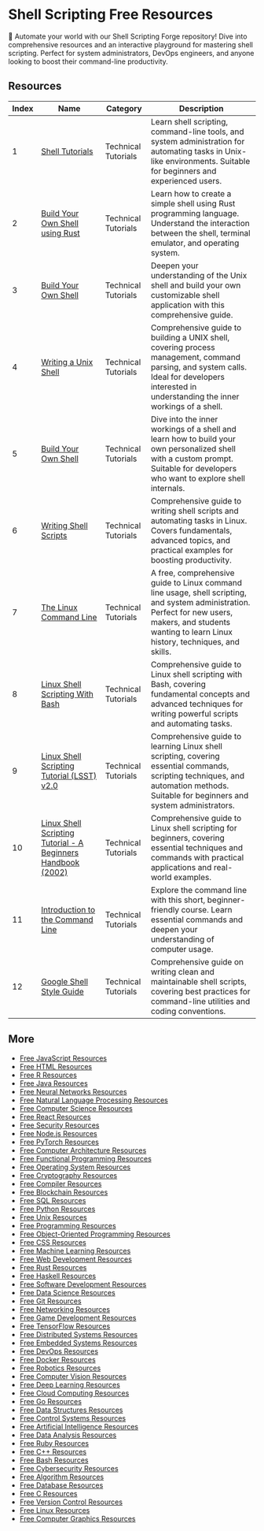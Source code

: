 # Shell Scripting Free Resources

🐚 Automate your world with our Shell Scripting Forge repository! Dive into comprehensive resources and an interactive playground for mastering shell scripting. Perfect for system administrators, DevOps engineers, and anyone looking to boost their command-line productivity.

## Resources

|   Index | Name                                                                                                                                                | Category            | Description                                                                                                                                                                                              |
|---------|-----------------------------------------------------------------------------------------------------------------------------------------------------|---------------------|----------------------------------------------------------------------------------------------------------------------------------------------------------------------------------------------------------|
|       1 | [Shell Tutorials](https://getvm.io/tutorials/shell-tutorials)                                                                                       | Technical Tutorials | Learn shell scripting, command-line tools, and system administration for automating tasks in Unix-like environments. Suitable for beginners and experienced users.                                       |
|       2 | [Build Your Own Shell using Rust](https://getvm.io/tutorials/build-your-own-shell-using-rust)                                                       | Technical Tutorials | Learn how to create a simple shell using Rust programming language. Understand the interaction between the shell, terminal emulator, and operating system.                                               |
|       3 | [Build Your Own Shell](https://getvm.io/tutorials/build-your-own-shell)                                                                             | Technical Tutorials | Deepen your understanding of the Unix shell and build your own customizable shell application with this comprehensive guide.                                                                             |
|       4 | [Writing a Unix Shell](https://getvm.io/tutorials/writing-a-unix-shell)                                                                             | Technical Tutorials | Comprehensive guide to building a UNIX shell, covering process management, command parsing, and system calls. Ideal for developers interested in understanding the inner workings of a shell.            |
|       5 | [Build Your Own Shell](https://getvm.io/tutorials/lets-build-a-shell)                                                                               | Technical Tutorials | Dive into the inner workings of a shell and learn how to build your own personalized shell with a custom prompt. Suitable for developers who want to explore shell internals.                            |
|       6 | [Writing Shell Scripts](https://getvm.io/tutorials/writing-shell-scripts)                                                                           | Technical Tutorials | Comprehensive guide to writing shell scripts and automating tasks in Linux. Covers fundamentals, advanced topics, and practical examples for boosting productivity.                                      |
|       7 | [The Linux Command Line](https://getvm.io/tutorials/the-linux-command-line)                                                                         | Technical Tutorials | A free, comprehensive guide to Linux command line usage, shell scripting, and system administration. Perfect for new users, makers, and students wanting to learn Linux history, techniques, and skills. |
|       8 | [Linux Shell Scripting With Bash](https://getvm.io/tutorials/linux-shell-scripting-with-bash)                                                       | Technical Tutorials | Comprehensive guide to Linux shell scripting with Bash, covering fundamental concepts and advanced techniques for writing powerful scripts and automating tasks.                                         |
|       9 | [Linux Shell Scripting Tutorial (LSST) v2.0](https://getvm.io/tutorials/linux-shell-scripting-tutorial-lsst-v2-0)                                   | Technical Tutorials | Comprehensive guide to learning Linux shell scripting, covering essential commands, scripting techniques, and automation methods. Suitable for beginners and system administrators.                      |
|      10 | [Linux Shell Scripting Tutorial - A Beginners Handbook (2002)](https://getvm.io/tutorials/linux-shell-scripting-tutorial-a-beginners-handbook-2002) | Technical Tutorials | Comprehensive guide to Linux shell scripting for beginners, covering essential techniques and commands with practical applications and real-world examples.                                              |
|      11 | [Introduction to the Command Line](https://getvm.io/tutorials/introduction-to-the-command-line)                                                     | Technical Tutorials | Explore the command line with this short, beginner-friendly course. Learn essential commands and deepen your understanding of computer usage.                                                            |
|      12 | [Google Shell Style Guide](https://getvm.io/tutorials/google-shell-style-guide)                                                                     | Technical Tutorials | Comprehensive guide on writing clean and maintainable shell scripts, covering best practices for command-line utilities and coding conventions.                                                          |

## More

- [Free JavaScript Resources](https://github.com/getvmio/free-javascript-resources)
- [Free HTML Resources](https://github.com/getvmio/free-html-resources)
- [Free R Resources](https://github.com/getvmio/free-r-resources)
- [Free Java Resources](https://github.com/getvmio/free-java-resources)
- [Free Neural Networks Resources](https://github.com/getvmio/free-neural-networks-resources)
- [Free Natural Language Processing Resources](https://github.com/getvmio/free-natural-language-processing-resources)
- [Free Computer Science Resources](https://github.com/getvmio/free-computer-science-resources)
- [Free React Resources](https://github.com/getvmio/free-react-resources)
- [Free Security Resources](https://github.com/getvmio/free-security-resources)
- [Free Node.js Resources](https://github.com/getvmio/free-node-js-resources)
- [Free PyTorch Resources](https://github.com/getvmio/free-pytorch-resources)
- [Free Computer Architecture Resources](https://github.com/getvmio/free-computer-architecture-resources)
- [Free Functional Programming Resources](https://github.com/getvmio/free-functional-programming-resources)
- [Free Operating System Resources](https://github.com/getvmio/free-operating-system-resources)
- [Free Cryptography Resources](https://github.com/getvmio/free-cryptography-resources)
- [Free Compiler Resources](https://github.com/getvmio/free-compiler-resources)
- [Free Blockchain Resources](https://github.com/getvmio/free-blockchain-resources)
- [Free SQL Resources](https://github.com/getvmio/free-sql-resources)
- [Free Python Resources](https://github.com/getvmio/free-python-resources)
- [Free Unix Resources](https://github.com/getvmio/free-unix-resources)
- [Free Programming Resources](https://github.com/getvmio/free-programming-resources)
- [Free Object-Oriented Programming Resources](https://github.com/getvmio/free-object-oriented-programming-resources)
- [Free CSS Resources](https://github.com/getvmio/free-css-resources)
- [Free Machine Learning Resources](https://github.com/getvmio/free-machine-learning-resources)
- [Free Web Development Resources](https://github.com/getvmio/free-web-development-resources)
- [Free Rust Resources](https://github.com/getvmio/free-rust-resources)
- [Free Haskell Resources](https://github.com/getvmio/free-haskell-resources)
- [Free Software Development Resources](https://github.com/getvmio/free-software-development-resources)
- [Free Data Science Resources](https://github.com/getvmio/free-data-science-resources)
- [Free Git Resources](https://github.com/getvmio/free-git-resources)
- [Free Networking Resources](https://github.com/getvmio/free-networking-resources)
- [Free Game Development Resources](https://github.com/getvmio/free-game-development-resources)
- [Free TensorFlow Resources](https://github.com/getvmio/free-tensorflow-resources)
- [Free Distributed Systems Resources](https://github.com/getvmio/free-distributed-systems-resources)
- [Free Embedded Systems Resources](https://github.com/getvmio/free-embedded-systems-resources)
- [Free DevOps Resources](https://github.com/getvmio/free-devops-resources)
- [Free Docker Resources](https://github.com/getvmio/free-docker-resources)
- [Free Robotics Resources](https://github.com/getvmio/free-robotics-resources)
- [Free Computer Vision Resources](https://github.com/getvmio/free-computer-vision-resources)
- [Free Deep Learning Resources](https://github.com/getvmio/free-deep-learning-resources)
- [Free Cloud Computing Resources](https://github.com/getvmio/free-cloud-computing-resources)
- [Free Go Resources](https://github.com/getvmio/free-go-resources)
- [Free Data Structures Resources](https://github.com/getvmio/free-data-structures-resources)
- [Free Control Systems Resources](https://github.com/getvmio/free-control-systems-resources)
- [Free Artificial Intelligence Resources](https://github.com/getvmio/free-artificial-intelligence-resources)
- [Free Data Analysis Resources](https://github.com/getvmio/free-data-analysis-resources)
- [Free Ruby Resources](https://github.com/getvmio/free-ruby-resources)
- [Free C++ Resources](https://github.com/getvmio/free-cpp-resources)
- [Free Bash Resources](https://github.com/getvmio/free-bash-resources)
- [Free Cybersecurity Resources](https://github.com/getvmio/free-cybersecurity-resources)
- [Free Algorithm Resources](https://github.com/getvmio/free-algorithm-resources)
- [Free Database Resources](https://github.com/getvmio/free-database-resources)
- [Free C Resources](https://github.com/getvmio/free-c-resources)
- [Free Version Control Resources](https://github.com/getvmio/free-version-control-resources)
- [Free Linux Resources](https://github.com/getvmio/free-linux-resources)
- [Free Computer Graphics Resources](https://github.com/getvmio/free-computer-graphics-resources)
